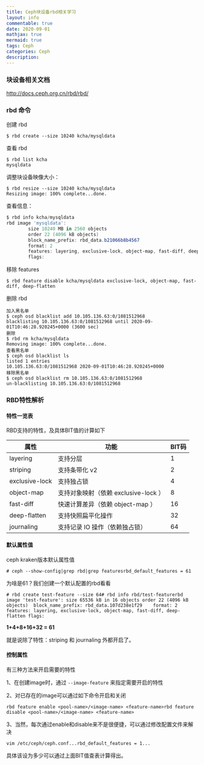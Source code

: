 ```yaml
---
title: Ceph块设备rbd相关学习
layout: info
commentable: true
date: 2020-09-01
mathjax: true
mermaid: true
tags: Ceph
categories: Ceph
description: 
---
```


### 块设备相关文档

http://docs.ceph.org.cn/rbd/rbd/

### rbd 命令

创建 rbd

```shell
$ rbd create --size 10240 kcha/mysqldata
```

查看 rbd

```shell
$ rbd list kcha
mysqldata
```

调整块设备映像大小：

```shell
$ rbd resize --size 10240 kcha/mysqldata
Resizing image: 100% complete...done.
```

查看信息：

```powershell
$ rbd info kcha/mysqldata
rbd image 'mysqldata':
        size 10240 MB in 2560 objects
        order 22 (4096 kB objects)
        block_name_prefix: rbd_data.b21066b8b4567
        format: 2
        features: layering, exclusive-lock, object-map, fast-diff, deep-flatten
        flags:
```

移除 features

```shell
$ rbd feature disable kcha/mysqldata exclusive-lock, object-map, fast-diff, deep-flatten
```

删除 rbd

```
加入黑名单
$ ceph osd blacklist add 10.105.136.63:0/1081512968
blacklisting 10.105.136.63:0/1081512968 until 2020-09-01T10:46:28.920245+0000 (3600 sec)
删除
$ rbd rm kcha/mysqldata
Removing image: 100% complete...done.
查看黑名单
$ ceph osd blacklist ls
listed 1 entries
10.105.136.63:0/1081512968 2020-09-01T10:46:28.920245+0000
移除黑名单
$ ceph osd blacklist rm 10.105.136.63:0/1081512968
un-blacklisting 10.105.136.63:0/1081512968
```

### RBD特性解析

#### 特性一览表

RBD支持的特性，及具体BIT值的计算如下

| 属性           | 功能                                 | BIT码 |
| -------------- | ------------------------------------ | ----- |
| layering       | 支持分层                             | 1     |
| striping       | 支持条带化 v2                        | 2     |
| exclusive-lock | 支持独占锁                           | 4     |
| object-map     | 支持对象映射（依赖 exclusive-lock ） | 8     |
| fast-diff      | 快速计算差异（依赖 object-map ）     | 16    |
| deep-flatten   | 支持快照扁平化操作                   | 32    |
| journaling     | 支持记录 IO 操作（依赖独占锁）       | 64    |

#### 默认属性值

ceph kraken版本默认属性值

```
# ceph --show-config|grep rbd|grep featuresrbd_default_features = 61
```

为啥是61？我们创建一个默认配置的rbd看看

```
# rbd create test-feature --size 64# rbd info rbd/test-featurerbd image 'test-feature':	size 65536 kB in 16 objects	order 22 (4096 kB objects)	block_name_prefix: rbd_data.107d238e1f29	format: 2	features: layering, exclusive-lock, object-map, fast-diff, deep-flatten	flags:
```

**1+4+8+16+32 = 61**

就是说除了特性：striping 和 journaling 外都开启了。

#### 控制属性

有三种方法来开启需要的特性

1、在创建image时，通过 `--image-feature` 来指定需要开启的特性

2、对已存在的image可以通过如下命令开启和关闭

```
rbd feature enable <pool-name>/<image-name> <feature-name>rbd feature disable <pool-name>/<image-name> <feature-name>
```

3、当然，每次通过enable和disable来不是很便捷，可以通过修改配置文件来解决

```
vim /etc/ceph/ceph.conf...rbd_default_features = 1...
```

具体该设为多少可以通过上面BIT值查表计算得出。


